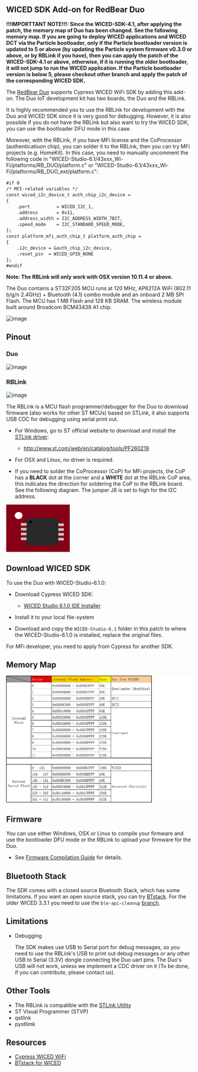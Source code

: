 
## WICED SDK Add-on for RedBear Duo

**!!!IMPORTTANT NOTE!!!: Since the WICED-SDK-4.1, after applying the patch, the memory map of Duo has been changed. See the following memory map. If you are going to deploy WICED applications and WICED DCT via the Particle bootloader, only if the Particle bootloader version is updated to 5 or above (by updating the Particle system firmware v0.3.0 or above, or by RBLink if you have), then you can apply the patch of the WICED-SDK-4.1 or above, otherwise, if it is running the older bootloader, it will not jump to run the WICED application. If the Particle bootloader version is below 5, please checkout other branch and apply the patch of the corresponding WICED SDK.**

The [RedBear Duo](http://redbear.cc/duo/) supports Cypress WICED WiFi SDK by adding this add-on. The Duo IoT development kit has two boards, the Duo and the RBLink.

It is highly recommended you to use the RBLink for development with the Duo and WICED SDK since it is very good for debugging. However, it is also possible if you do not have the RBLink but also want to try the WICED SDK, you can use the bootloader DFU mode in this case.

Moreover, with the RBLink, if you have MFi license and the CoProcessor (authenticatiuon chip), you can solder it to the RBLink, then you can try MFi projects (e.g. HomeKit). In this case, you need to manually uncomment the following code in "WICED-Studio-6.1/43xxx_Wi-Fi/platforms/RB_DUO/platform.c" or "WICED-Studio-6.1/43xxx_Wi-Fi/platforms/RB_DUO_ext/platform.c":

	#if 0
	/* MFI-related variables */
	const wiced_i2c_device_t auth_chip_i2c_device =
	{
	    .port          = WICED_I2C_1,
	    .address       = 0x11,
	    .address_width = I2C_ADDRESS_WIDTH_7BIT,
	    .speed_mode    = I2C_STANDARD_SPEED_MODE,
	};
	const platform_mfi_auth_chip_t platform_auth_chip =
	{
	    .i2c_device = &auth_chip_i2c_device,
	    .reset_pin  = WICED_GPIO_NONE
	};
	#endif

**Note: The RBLink will only work with OSX version 10.11.4 or above.**

The Duo contains a ST32F205 MCU runs at 120 MHz, AP6212A WiFi (802.11 b/g/n 2.4GHz) + Bluetooth (4.1) combo module and an onboard 2 MB SPI Flash. The MCU has 1 MB Flash and 128 KB SRAM. The wireless module built around Broadcom BCM43438 A1 chip.

![image](docs/images/RBDuo_BlockDiagram.jpg)


## Pinout

### Duo

![image](docs/images/RBDuo_Pinout.png)

### RBLink

![image](docs/images/RBLink_Pinout.png)

The RBLink is a MCU flash programmer/debugger for the Duo to download firmware (also works for other ST MCUs) based on STLink, it also supports USB CDC for debugging using serial print out.

* For Windows, go to ST official website to download and install the [STLink driver](http://www.st.com/web/en/catalog/tools/PF260219):

	* http://www.st.com/web/en/catalog/tools/PF260219

* For OSX and Linux, no driver is required.

* If you need to solder the CoProcessor (CoP) for MFi projects, the CoP has a **BLACK** dot at the corner and a **WHITE** dot at the RBLink CoP area, this indicates the direction for soldering the CoP to the RBLink board. See the following diagram. The jumper J8 is set to high for the I2C address.

![image](docs/images/CoP.png)


## Download WICED SDK

To use the Duo with WICED-Studio-6.1.0:

* Download Cypress WICED SDK:

    * [WICED Studio 6.1.0 IDE Installer](https://community.cypress.com/community/wiced-wifi/wiced-wifi-documentation)

* Install it to your local file-system

* Download and copy the `WICED-Studio-6.1` folder in this patch to where the WICED-Studio-6.1.0 is installed, replace the original files.

For MFi developer, you need to apply from Cypress for another SDK.


## Memory Map

![image](docs/images/RBDuo_MemMap.png)


## Firmware

You can use either Windows, OSX or Linux to compile your firmware and use the bootloader DFU mode or the RBLink to upload your firmware for the Duo.

* See [Firmware Compilation Guide](docs/FW_Make.md) for details.


## Bluetooth Stack

The SDK comes with a closed source Bluetooth Stack, which has some limitations. If you want an open source stack, you can try [BTstack](https://github.com/bluekitchen/btstack/tree/master/port/wiced). For the older WICED 3.3.1 you need to use the `ble-api-cleanup` [branch](https://github.com/bluekitchen/btstack/tree/ble-api-cleanup/port/wiced).


## Limitations

* Debugging

	The SDK makes use USB to Serial port for debug messages, so you need to use the RBLink's USB to print out debug messages or any other USB to Serial (3.3V) dongle connecting the Duo uart pins. The Duo's USB will not work, unless we implement a CDC driver on it (To be done, if you can contribute, please contact us).


## Other Tools

* The RBLink is compatible with the [STLink Utility](http://www.st.com/web/en/catalog/tools/PF258168)
* ST Visual Programmer (STVP)
* qstlink
* pystlimk


## Resources

* [Cypress WICED WiFi](https://community.cypress.com/community/wiced-wifi)
* [BTstack for WICED](https://github.com/bluekitchen/btstack/tree/master/port/wiced)
